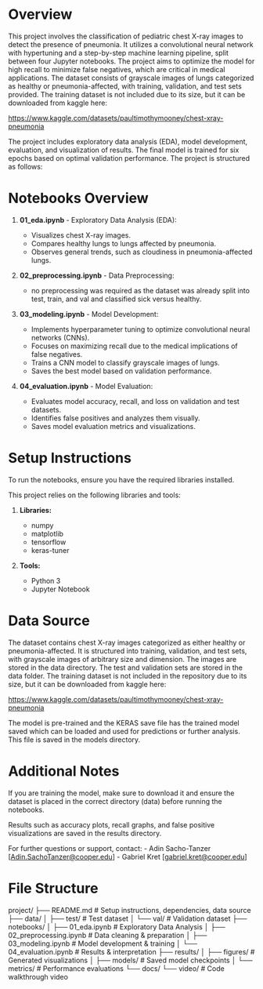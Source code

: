 # Overview
This project involves the classification of pediatric chest X-ray images to detect the presence of pneumonia. It utilizes a convolutional neural network with hypertuning and a step-by-step machine learning pipeline, split between four Jupyter notebooks. The project aims to optimize the model for high recall to minimize false negatives, which are critical in medical applications. The dataset consists of grayscale images of lungs categorized as healthy or pneumonia-affected, with training, validation, and test sets provided.  The training dataset is not included due to its size, but it can be downloaded from kaggle here:

https://www.kaggle.com/datasets/paultimothymooney/chest-xray-pneumonia

The project includes exploratory data analysis (EDA), model development, evaluation, and visualization of results. The final model is trained for six epochs based on optimal validation performance. The project is structured as follows:


# Notebooks Overview

1. **01_eda.ipynb** - Exploratory Data Analysis (EDA):
    - Visualizes chest X-ray images.
    - Compares healthy lungs to lungs affected by pneumonia.
    - Observes general trends, such as cloudiness in pneumonia-affected lungs.

2. **02_preprocessing.ipynb** - Data Preprocessing:
    - no preprocessing was required as the dataset was already split into test, train, and val and classified sick versus healthy.

3. **03_modeling.ipynb** - Model Development:
    - Implements hyperparameter tuning to optimize convolutional neural networks (CNNs).
    - Focuses on maximizing recall due to the medical implications of false negatives.
    - Trains a CNN model to classify grayscale images of lungs.
    - Saves the best model based on validation performance.

4. **04_evaluation.ipynb** - Model Evaluation:
    - Evaluates model accuracy, recall, and loss on validation and test datasets.
    - Identifies false positives and analyzes them visually.
    - Saves model evaluation metrics and visualizations.

# Setup Instructions



To run the notebooks, ensure you have the required libraries installed.


This project relies on the following libraries and tools:

1. **Libraries:** 
    - numpy
    - matplotlib
    - tensorflow
    - keras-tuner

2. **Tools:**
    - Python 3
    - Jupyter Notebook

# Data Source

The dataset contains chest X-ray images categorized as either healthy or pneumonia-affected. It is structured into training, validation, and test sets, with grayscale images of arbitrary size and dimension. The images are stored in the data directory. The test and validation sets are stored in the data folder. The training dataset is not included in the repository due to its size, but it can be downloaded from kaggle here:

https://www.kaggle.com/datasets/paultimothymooney/chest-xray-pneumonia

The model is pre-trained and the KERAS save file has the trained model saved which can be loaded and used for predictions or further analysis. This file is saved in the models directory.

# Additional Notes

If you are training the model, make sure to download it and ensure the dataset is placed in the correct directory (data) before running the notebooks.

Results such as accuracy plots, recall graphs, and false positive visualizations are saved in the results directory.

For further questions or support, contact:
    - Adin Sacho-Tanzer [Adin.SachoTanzer@cooper.edu]
    - Gabriel Kret [gabriel.kret@cooper.edu]

# File Structure

project/
├── README.md # Setup instructions, dependencies, data source
├── data/
│ ├── test/ # Test dataset
│ └── val/ # Validation dataset
├── notebooks/
│ ├── 01_eda.ipynb # Exploratory Data Analysis
│ ├── 02_preprocessing.ipynb # Data cleaning & preparation
│ ├── 03_modeling.ipynb # Model development & training
│ └── 04_evaluation.ipynb # Results & interpretation
├── results/ 
│ ├── figures/ # Generated visualizations
│ ├── models/ # Saved model checkpoints
│ └── metrics/ # Performance evaluations
└── docs/
  └── video/ # Code walkthrough video
